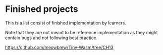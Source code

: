 # Finished projects
This is a list consist of finished implementation by learners.

Note that they are not meant to be reference implementation as they might contain bugs and not following best practice.

https://github.com/meowbmw/Tiny-Wasm/tree/CH13
